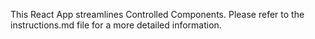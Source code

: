 This React App streamlines Controlled Components. 
Please refer to the instructions.md file for a more detailed information.